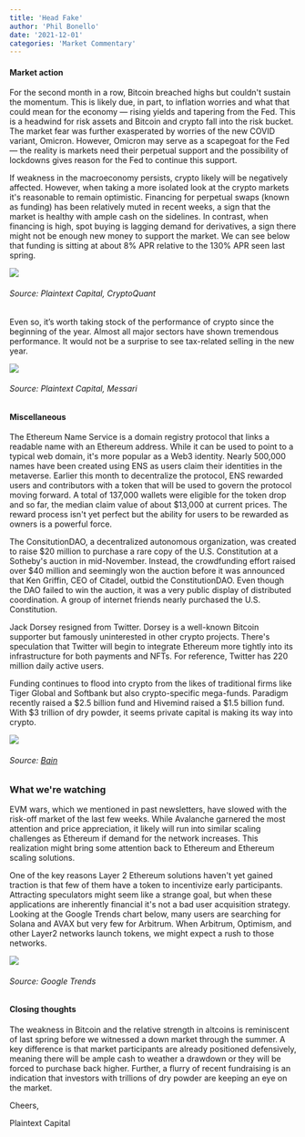 ```yaml
---
title: 'Head Fake'
author: 'Phil Bonello'
date: '2021-12-01'
categories: 'Market Commentary'
---
```

#### **Market action**

For the second month in a row, Bitcoin breached highs but couldn't sustain the momentum. This is likely due, in part, to inflation worries and what that could mean for the economy — rising yields and tapering from the Fed. This is a headwind for risk assets and Bitcoin and crypto fall into the risk bucket. The market fear was further exasperated by worries of the new COVID variant, Omicron. However, Omicron may serve as a scapegoat for the Fed — the reality is markets need their perpetual support and the possibility of lockdowns gives reason for the Fed to continue this support.

If weakness in the macroeconomy persists, crypto likely will be negatively affected. However, when taking a more isolated look at the crypto markets it's reasonable to remain optimistic. Financing for perpetual swaps (known as funding) has been relatively muted in recent weeks, a sign that the market is healthy with ample cash on the sidelines. In contrast, when financing is high, spot buying is lagging demand for derivatives, a sign there might not be enough new money to support the market. We can see below that funding is sitting at about 8% APR relative to the 130% APR seen last spring.



![](/images/1-0bf273a4.webp)

###### Source: Plaintext Capital, CryptoQuant



Even so, it’s worth taking stock of the performance of crypto since the beginning of the year. Almost all major sectors have shown tremendous performance. It would not be a surprise to see tax-related selling in the new year.



![](/images/2-633136bd.webp)

###### Source: Plaintext Capital, Messari



#### **Miscellaneous**

The Ethereum Name Service is a domain registry protocol that links a readable name with an Ethereum address. While it can be used to point to a typical web domain, it's more popular as a Web3 identity. Nearly 500,000 names have been created using ENS as users claim their identities in the metaverse. Earlier this month to decentralize the protocol, ENS rewarded users and contributors with a token that will be used to govern the protocol moving forward. A total of 137,000 wallets were eligible for the token drop and so far, the median claim value of about $13,000 at current prices. The reward process isn't yet perfect but the ability for users to be rewarded as owners is a powerful force.

The ConsitutionDAO, a decentralized autonomous organization, was created to raise $20 million to purchase a rare copy of the U.S. Constitution at a Sotheby's auction in mid-November. Instead, the crowdfunding effort raised over $40 million and seemingly won the auction before it was announced that Ken Griffin, CEO of Citadel, outbid the ConstitutionDAO. Even though the DAO failed to win the auction, it was a very public display of distributed coordination. A group of internet friends nearly purchased the U.S. Constitution.

Jack Dorsey resigned from Twitter. Dorsey is a well-known Bitcoin supporter but famously uninterested in other crypto projects. There's speculation that Twitter will begin to integrate Ethereum more tightly into its infrastructure for both payments and NFTs. For reference, Twitter has 220 million daily active users.

Funding continues to flood into crypto from the likes of traditional firms like Tiger Global and Softbank but also crypto-specific mega-funds. Paradigm recently raised a $2.5 billion fund and Hivemind raised a $1.5 billion fund. With $3 trillion of dry powder, it seems private capital is making its way into crypto.



![](/images/3-5db1eb4a.webp)

###### Source: [Bain](https://www.bain.com/insights/the-private-equity-market-in-2020/)



### **What we're watching**

EVM wars, which we mentioned in past newsletters, have slowed with the risk-off market of the last few weeks. While Avalanche garnered the most attention and price appreciation, it likely will run into similar scaling challenges as Ethereum if demand for the network increases. This realization might bring some attention back to Ethereum and Ethereum scaling solutions.

One of the key reasons Layer 2 Ethereum solutions haven't yet gained traction is that few of them have a token to incentivize early participants. Attracting speculators might seem like a strange goal, but when these applications are inherently financial it's not a bad user acquisition strategy. Looking at the Google Trends chart below, many users are searching for Solana and AVAX but very few for Arbitrum. When Arbitrum, Optimism, and other Layer2 networks launch tokens, we might expect a rush to those networks.

![](/images/4-4035f80f.webp)

###### Source: Google Trends



#### Closing thoughts

The weakness in Bitcoin and the relative strength in altcoins is reminiscent of last spring before we witnessed a down market through the summer. A key difference is that market participants are already positioned defensively, meaning there will be ample cash to weather a drawdown or they will be forced to purchase back higher. Further, a flurry of recent fundraising is an indication that investors with trillions of dry powder are keeping an eye on the market.



Cheers,

Plaintext Capital

